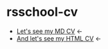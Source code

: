 # rsschool-cv

* [Let's see my MD CV](https://levallevchenko.github.io/rsschool-cv/cv) ←
* [And let's see my HTML CV](https://levallevchenko.github.io/rsschool-cv/) ←